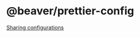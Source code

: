 # @beaver/prettier-config

[Sharing configurations](https://prettier.io/docs/en/configuration.html#sharing-configurations)
